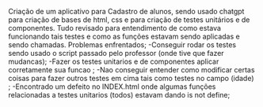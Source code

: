 Criação de um aplicativo para Cadastro de alunos, sendo usado chatgpt para criação de bases de html, css e para criação de testes unitários e de componentes.
Tudo revisado para entendimento de como estava funcionando tais testes e como as funções estavam sendo aplicadas e sendo chamadas. 
Problemas enfrentados;
-Conseguir rodar os testes sendo usado o script passado pelo professor (onde tive que fazer mudancas);
-Fazer os testes unitarios e de componentes aplicar corretamente sua funcao ;
-Nao conseguir entender como modificar certas coisas para fazer outros testes em cima tais como testes no campo (idade) ;
-Encontrado um defeito no INDEX.html onde algumas funções relacionadas a testes unitarios (todos) estavam dando is not define; 
